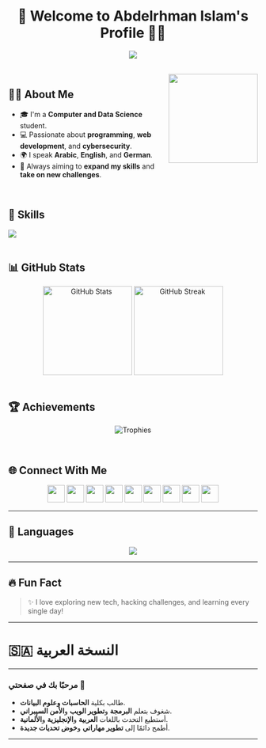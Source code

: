 <h1 align="center">👋 Welcome to Abdelrhman Islam's Profile 👨‍💻</h1>

<p align="center">
  <img src="https://readme-typing-svg.demolab.com/?lines=Computer+and+Data+Science+Student;Web+Developer;Cyber+Security+Enthusiast;Always+Learning+New+Things!&center=true&width=500&height=45">
</p>

<br clear="both">

<img align="right" height="180" src="https://cdn.pixabay.com/animation/2022/07/29/06/57/06-57-28-376_512.gif" />

## 👨‍💻 About Me
- 🎓 I'm a **Computer and Data Science** student.
- 💻 Passionate about **programming**, **web development**, and **cybersecurity**.
- 🌍 I speak **Arabic**, **English**, and **German**.
- 🚀 Always aiming to **expand my skills** and **take on new challenges**.

<br clear="both">

## 🚀 Skills
<div align="left">
  <img src="https://skillicons.dev/icons?i=html,css,js,python,java,cpp,cs,php,linux,git,github,photoshop,vscode,visualstudio,r,regex,canva" />
</div>

<br clear="both">

## 📊 GitHub Stats
<div align="center">
  <img src="https://github-readme-stats.vercel.app/api?username=AbdelrhmanIslam&show_icons=true&theme=tokyonight&locale=en" alt="GitHub Stats" height="180" />
  <img src="https://github-readme-streak-stats.herokuapp.com/?user=AbdelrhmanIslam&theme=tokyonight" alt="GitHub Streak" height="180" />
</div>

<br clear="both">

## 🏆 Achievements
<p align="center">
  <img src="https://github-profile-trophy.vercel.app/?username=AbdelrhmanIslam&theme=algolia&row=2&column=3" alt="Trophies" />
</p>

<br clear="both">

## 🌐 Connect With Me
<div align="center">
  <a href="https://linktr.ee/abdelrhman___islam" target="_blank"><img src="https://img.shields.io/badge/Linktree-39E09B?style=for-the-badge&logo=Linktree&logoColor=white" height="35" /></a>
  <a href="https://facebook.com/people/عبدالرحمن-اسلام/100081320320023" target="_blank"><img src="https://img.shields.io/badge/Facebook-1877F2?style=for-the-badge&logo=Facebook&logoColor=white" height="35" /></a>
  <a href="https://tiktok.com/@abdelrhman___islam" target="_blank"><img src="https://img.shields.io/badge/TikTok-000000?style=for-the-badge&logo=TikTok&logoColor=white" height="35" /></a>
  <a href="https://instagram.com/abdelrhman___islam" target="_blank"><img src="https://img.shields.io/badge/Instagram-E4405F?style=for-the-badge&logo=Instagram&logoColor=white" height="35" /></a>
  <a href="https://x.com/abrhman___islam?t=78d-nAXsRzbKoeogpGJCig&s=08" target="_blank"><img src="https://img.shields.io/badge/X-000000?style=for-the-badge&logo=X&logoColor=white" height="35" /></a>
  <a href="https://threads.net/@abdelrhman___islam" target="_blank"><img src="https://img.shields.io/badge/Threads-000000?style=for-the-badge&logo=Threads&logoColor=white" height="35" /></a>
  <a href="https://nabee3.blogspot.com" target="_blank"><img src="https://img.shields.io/badge/Blogger-FF5722?style=for-the-badge&logo=Blogger&logoColor=white" height="35" /></a>
  <a href="https://github.com/AbdelrhmanIslam" target="_blank"><img src="https://img.shields.io/badge/GitHub-181717?style=for-the-badge&logo=github&logoColor=white" height="35" /></a>
  <a href="www.linkedin.com/in/abdelrhman-islam" target="_blank"><img src="https://img.shields.io/badge/LinkedIn-0077B5?style=for-the-badge&logo=linkedin&logoColor=white" height="35" /></a>
</div>

---

## 💬 Languages
<div align="center">
  <img src="https://skillicons.dev/icons?i=python,java,cpp,cs,html,css,js,php,r" />
</div>

---

## 🔥 Fun Fact
> ✨ I love exploring new tech, hacking challenges, and learning every single day!

---

# 🇸🇦 النسخة العربية
---
### مرحبًا بك في صفحتي 👋
- طالب بكلية **الحاسبات وعلوم البيانات**.
- شغوف بتعلم **البرمجة** و**تطوير الويب** و**الأمن السيبراني**.
- أستطيع التحدث باللغات **العربية** و**الإنجليزية** و**الألمانية**.
- أطمح دائمًا إلى **تطوير مهاراتي** و**خوض تحديات جديدة**.

---

